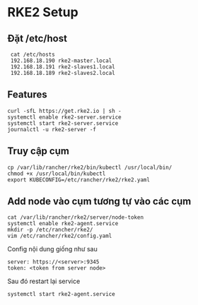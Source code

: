 # RKE2 Setup
## Đặt /etc/host

     cat /etc/hosts
     192.168.18.190 rke2-master.local
     192.168.18.191 rke2-slaves1.local
     192.168.18.189 rke2-slaves2.local
## Features
    curl -sfL https://get.rke2.io | sh -
    systemctl enable rke2-server.service
    systemctl start rke2-server.service
    journalctl -u rke2-server -f

## Truy cập cụm

    cp /var/lib/rancher/rke2/bin/kubectl /usr/local/bin/
    chmod +x /usr/local/bin/kubectl
    export KUBECONFIG=/etc/rancher/rke2/rke2.yaml
    
## Add node vào cụm tương tự vào các cụm

    cat /var/lib/rancher/rke2/server/node-token
    systemctl enable rke2-agent.service
    mkdir -p /etc/rancher/rke2/
    vim /etc/rancher/rke2/config.yaml
Config nội dung giống như sau

    server: https://<server>:9345
    token: <token from server node>
Sau đó restart lại service

    systemctl start rke2-agent.service
    
